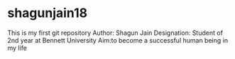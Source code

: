 # shagunjain18
This is my first git repository 
Author: Shagun Jain
Designation: Student of 2nd year at Bennett University
Aim:to become a successful human being in my life
